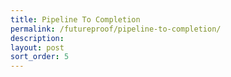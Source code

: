 ```yaml
---
title: Pipeline To Completion
permalink: /futureproof/pipeline-to-completion/
description: 
layout: post
sort_order: 5
---
```



